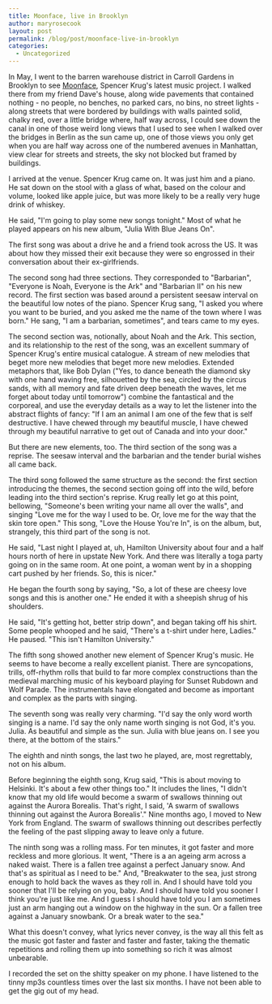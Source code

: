 ```yaml
---
title: Moonface, live in Brooklyn
author: maryrosecook
layout: post
permalink: /blog/post/moonface-live-in-brooklyn
categories:
  - Uncategorized
---
```

In May, I went to the barren warehouse district in Carroll Gardens in Brooklyn to see [Moonface][1], Spencer Krug's latest music project. I walked there from my friend Dave's house, along wide pavements that contained nothing - no people, no benches, no parked cars, no bins, no street lights - along streets that were bordered by buildings with walls painted solid, chalky red, over a little bridge where, half way across, I could see down the canal in one of those weird long views that I used to see when I walked over the bridges in Berlin as the sun came up, one of those views you only get when you are half way across one of the numbered avenues in Manhattan, view clear for streets and streets, the sky not blocked but framed by buildings.

I arrived at the venue. Spencer Krug came on. It was just him and a piano. He sat down on the stool with a glass of what, based on the colour and volume, looked like apple juice, but was more likely to be a really very huge drink of whiskey.

He said, "I'm going to play some new songs tonight." Most of what he played appears on his new album, "Julia With Blue Jeans On".

The first song was about a drive he and a friend took across the US. It was about how they missed their exit because they were so engrossed in their conversation about their ex-girlfriends.

The second song had three sections. They corresponded to "Barbarian", "Everyone is Noah, Everyone is the Ark" and "Barbarian II" on his new record. The first section was based around a persistent seesaw interval on the beautiful low notes of the piano. Spencer Krug sang, "I asked you where you want to be buried, and you asked me the name of the town where I was born." He sang, "I am a barbarian, sometimes", and tears came to my eyes.

The second section was, notionally, about Noah and the Ark. This section, and its relationship to the rest of the song, was an excellent summary of Spencer Krug's entire musical catalogue. A stream of new melodies that beget more new melodies that beget more new melodies. Extended metaphors that, like Bob Dylan ("Yes, to dance beneath the diamond sky with one hand waving free, silhouetted by the sea, circled by the circus sands, with all memory and fate driven deep beneath the waves, let me forget about today until tomorrow") combine the fantastical and the corporeal, and use the everyday details as a way to let the listener into the abstract flights of fancy: "If I am an animal I am one of the few that is self destructive. I have chewed through my beautiful muscle, I have chewed through my beautiful narrative to get out of Canada and into your door."

But there are new elements, too. The third section of the song was a reprise. The seesaw interval and the barbarian and the tender burial wishes all came back.

The third song followed the same structure as the second: the first section introducing the themes, the second section going off into the wild, before leading into the third section's reprise. Krug really let go at this point, bellowing, "Someone's been writing your name all over the walls", and singing "Love me for the way I used to be. Or, love me for the way that the skin tore open." This song, "Love the House You're In", is on the album, but, strangely, this third part of the song is not.

He said, "Last night I played at, uh, Hamilton University about four and a half hours north of here in upstate New York. And there was literally a toga party going on in the same room. At one point, a woman went by in a shopping cart pushed by her friends. So, this is nicer."

He began the fourth song by saying, "So, a lot of these are cheesy love songs and this is another one." He ended it with a sheepish shrug of his shoulders.

He said, "It's getting hot, better strip down", and began taking off his shirt. Some people whooped and he said, "There's a t-shirt under here, Ladies." He paused. "This isn't Hamilton University."

The fifth song showed another new element of Spencer Krug's music. He seems to have become a really excellent pianist. There are syncopations, trills, off-rhythm rolls that build to far more complex constructions than the medieval marching music of his keyboard playing for Sunset Rubdown and Wolf Parade. The instrumentals have elongated and become as important and complex as the parts with singing.

The seventh song was really very charming. "I'd say the only word worth singing is a name. I'd say the only name worth singing is not God, it's you. Julia. As beautiful and simple as the sun. Julia with blue jeans on. I see you there, at the bottom of the stairs."

The eighth and ninth songs, the last two he played, are, most regrettably, not on his album.

Before beginning the eighth song, Krug said, "This is about moving to Helsinki. It's about a few other things too." It includes the lines, "I didn't know that my old life would become a swarm of swallows thinning out against the Aurora Borealis. That's right, I said, 'A swarm of swallows thinning out against the Aurora Borealis'." Nine months ago, I moved to New York from England. The swarm of swallows thinning out describes perfectly the feeling of the past slipping away to leave only a future.

The ninth song was a rolling mass. For ten minutes, it got faster and more reckless and more glorious. It went, "There is a an ageing arm across a naked waist. There is a fallen tree against a perfect January snow. And that's as spiritual as I need to be." And, "Breakwater to the sea, just strong enough to hold back the waves as they roll in. And I should have told you sooner that I'll be relying on you, baby. And I should have told you sooner I think you're just like me. And I guess I should have told you I am sometimes just an arm hanging out a window on the highway in the sun. Or a fallen tree against a January snowbank. Or a break water to the sea."

What this doesn't convey, what lyrics never convey, is the way all this felt as the music got faster and faster and faster and faster, taking the thematic repetitions and rolling them up into something so rich it was almost unbearable.

I recorded the set on the shitty speaker on my phone. I have listened to the tinny mp3s countless times over the last six months. I have not been able to get the gig out of my head.

 [1]: http://www.moonface.ca/